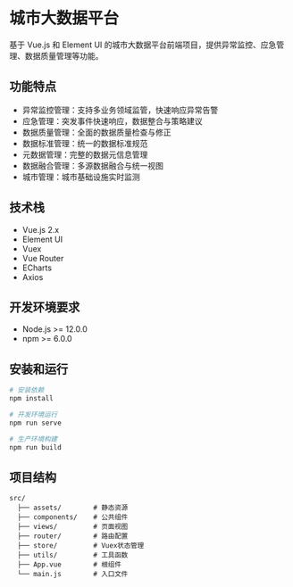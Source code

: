 # 城市大数据平台

基于 Vue.js 和 Element UI 的城市大数据平台前端项目，提供异常监控、应急管理、数据质量管理等功能。

## 功能特点

- 异常监控管理：支持多业务领域监管，快速响应异常告警
- 应急管理：突发事件快速响应，数据整合与策略建议
- 数据质量管理：全面的数据质量检查与修正
- 数据标准管理：统一的数据标准规范
- 元数据管理：完整的数据元信息管理
- 数据融合管理：多源数据融合与统一视图
- 城市管理：城市基础设施实时监测

## 技术栈

- Vue.js 2.x
- Element UI
- Vuex
- Vue Router
- ECharts
- Axios

## 开发环境要求

- Node.js >= 12.0.0
- npm >= 6.0.0

## 安装和运行

```bash
# 安装依赖
npm install

# 开发环境运行
npm run serve

# 生产环境构建
npm run build
```

## 项目结构

```
src/
  ├── assets/        # 静态资源
  ├── components/    # 公共组件
  ├── views/         # 页面视图
  ├── router/        # 路由配置
  ├── store/         # Vuex状态管理
  ├── utils/         # 工具函数
  ├── App.vue        # 根组件
  └── main.js        # 入口文件
``` 